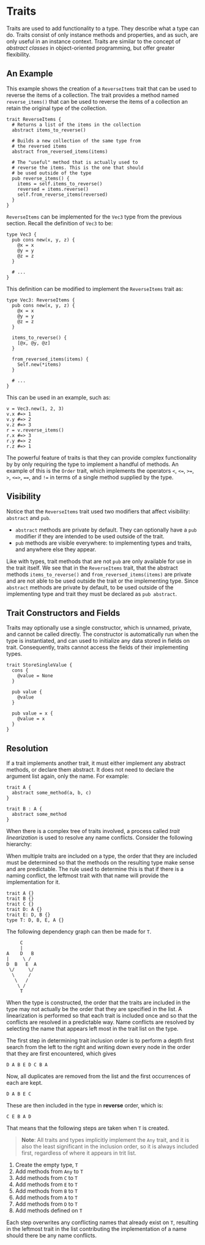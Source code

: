 # Traits

Traits are used to add functionality to a type. They describe what a type can
do. Traits consist of only instance methods and properties, and as such, are
only useful in an instance context. Traits are similar to the concept of
_abstract classes_ in object-oriented programming, but offer greater
flexibility.

## An Example

This example shows the creation of a `ReverseItems` trait that can be used to
reverse the items of a collection. The trait provides a method named
`reverse_items()` that can be used to reverse the items of a collection an
retain the original type of the collection.

```kaki
trait ReverseItems {
  # Returns a list of the items in the collection
  abstract items_to_reverse()

  # Builds a new collection of the same type from
  # the reversed items
  abstract from_reversed_items(items)

  # The "useful" method that is actually used to
  # reverse the items. This is the one that should
  # be used outside of the type
  pub reverse_items() {
    items = self.items_to_reverse()
    reversed = items.reverse()
    self.from_reverse_items(reversed)
  }
}
```

`ReverseItems` can be implemented for the `Vec3` type from the previous
section. Recall the definition of `Vec3` to be:

```kaki
type Vec3 {
  pub cons new(x, y, z) {
    @x = x
    @y = y
    @z = z
  }

  # ...
}
```

This definition can be modified to implement the `ReverseItems` trait as:

```kaki
type Vec3: ReverseItems {
  pub cons new(x, y, z) {
    @x = x
    @y = y
    @z = z
  }

  items_to_reverse() {
    [@x, @y, @z]
  }

  from_reversed_items(items) {
    Self.new(*items)
  }

  # ...
}
```

This can be used in an example, such as:

```kaki
v = Vec3.new(1, 2, 3)
v.x #=> 1
v.y #=> 2
v.z #=> 3
r = v.reverse_items()
r.x #=> 3
r.y #=> 2
r.z #=> 1
```

The powerful feature of traits is that they can provide complex functionality
by by only requiring the type to implement a handful of methods. An example of
this is the `Order` trait, which implements the operators `<`, `<=`, `>=`, `>`,
`<=>`, `==`, and `!=` in terms of a single method supplied by the type.

## Visibility

Notice that the `ReverseItems` trait used two modifiers that affect visibility:
`abstract` and `pub`.

- `abstract` methods are private by default. They can optionally have a `pub`
   modifier if they are intended to be used outside of the trait.
- `pub` methods are visible everywhere: to implementing types and traits, and
  anywhere else they appear.

Like with types, trait methods that are not `pub` are only available for use in
the trait itself. We see that in the `ReverseItems` trait, that the abstract
methods `items_to_reverse()` and `from_reversed_items(items)` are private and
are not able to be used outside the trait or the implementing type. Since
`abstract` methods are private by default, to be used outside of the
implementing type and trait they must be declared as `pub abstract`.

## Trait Constructors and Fields

Traits may optionally use a single constructor, which is unnamed, private, and
cannot be called directly. The constructor is automatically run when the type
is instantiated, and can used to initialize any data stored in fields on trait.
Consequently, traits cannot access the fields of their implementing types.

```kaki
trait StoreSingleValue {
  cons {
    @value = None
  }

  pub value {
    @value
  }

  pub value = x {
    @value = x
  }
}
```

## Resolution

If a trait implements another trait, it must either implement any abstract
methods, or declare them abstract. It does not need to declare the argument
list again, only the name. For example:

```kaki
trait A {
  abstract some_method(a, b, c)
}

trait B : A {
  abstract some_method
}
```

When there is a complex tree of traits involved, a process called _trait
linearization_ is used to resolve any name conflicts. Consider the following
hierarchy:

When multiple traits are included on a type, the order that they are included
must be determined so that the methods on the resulting type make sense and are
predictable. The rule used to determine this is that if there is a naming
conflict, the leftmost trait with that name will provide the implementation for
it.

```kaki
trait A {}
trait B {}
trait C {}
trait D: A {}
trait E: D, B {}
type T: D, B, E, A {}
```

The following dependency graph can then be made for `T`.

```
     C
     |
A    D   B
|     \ /
D  B   E  A
 \/     \/
  \     /
   \   /
    \ /
     T
```

When the type is constructed, the order that the traits are included in the type
may not actually be the order that they are specified in the list. A
linearization is performed so that each trait is included once and so that the
conflicts are resolved in a predictable way. Name conflicts are resolved by
selecting the name that appears left most in the trait list on the type.

The first step in determining trait inclusion order is to perform a depth first
search from the left to the right and writing down every node in the order that
they are first encountered, which gives

```
D A B E D C B A
```

Now, all duplicates are removed from the list and the first occurrences of each
are kept.

```
D A B E C
```

These are then included in the type in **reverse** order, which is:

```
C E B A D
```

That means that the following steps are taken when `T` is created.

> **Note**: All traits and types implicitly implement the `Any` trait, and
> it is also the least significant in the inclusion order, so it is always
> included first, regardless of where it appears in trit list.

1.  Create the empty type, `T`
2.  Add methods from `Any` to `T`
3.  Add methods from `C` to `T`
4.  Add methods from `E` to `T`
5.  Add methods from `B` to `T`
6.  Add methods from `A` to `T`
7.  Add methods from `D` to `T`
8.  Add methods defined on `T`

Each step overwrites any conflicting names that already exist on `T`, resulting
in the leftmost trait in the list contributing the implementation of a name
should there be any name conflicts.
